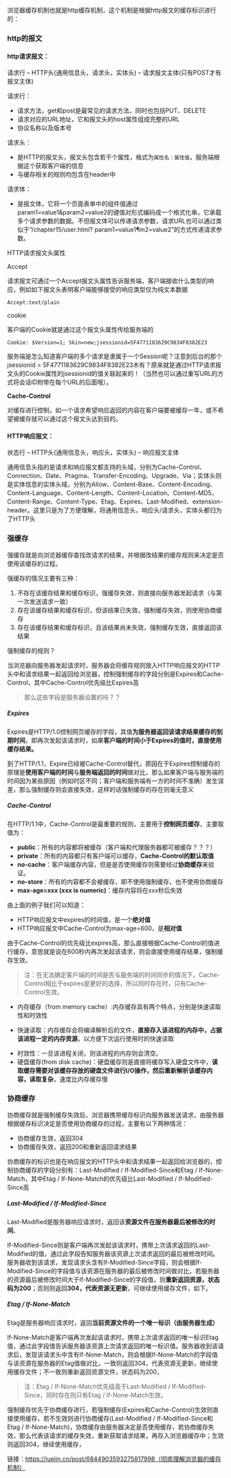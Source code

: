 浏览器缓存机制也就是http缓存机制，这个机制是根据http报文的缓存标识进行的：

### http的报文

#### http请求报文：

请求行 – HTTP头(通用信息头，请求头，实体头) – 请求报文主体(只有POST才有报文主体)

请求行：

+ 请求方法，get和post是最常见的请求方法，同时也包括PUT、DELETE
+ 请求对应的URL地址，它和报文头的host属性组成完整的URL
+ 协议名称以及版本号

请求头：

+ 是HTTP的报文头，报文头包含若干个属性，格式为`属性名：属性值`，服务端根据这个获取客户端的信息
+ 与缓存相关的规则均包含在header中

请求体：

+ 是报文体，它将一个页面表单中的组件值通过param1=value1&param2=value2的键值对形式编码成一个格式化串，它承载多个请求参数的数据。不但报文体可以传递请求参数，请求URL也可以通过类似于“/chapter15/user.html? param1=value1¶m2=value2”的方式传递请求参数。



HTTP请求报文头属性

Accept

请求报文可通过一个Accept报文头属性告诉服务端，客户端接收什么类型的响应，例如如下报文头表明客户端能够接受的响应类型仅为纯文本数据

```
Accept:text/plain 
```

cookie

客户端的Cookie就是通过这个报文头属性传给服务端的
```
Cookie: $Version=1; Skin=new;jsessionid=5F4771183629C9834F8382E23
```

服务端是怎么知道客户端的多个请求是隶属于一个Session呢？注意到后台的那个jsessionid = 5F4771183629C9834F8382E23木有？原来就是通过HTTP请求报文头的Cookie属性的jsessionid的值关联起来的！（当然也可以通过重写URL的方式将会话ID附带在每个URL的后面哦）。



**Cache-Control**

对缓存进行控制，如一个请求希望响应返回的内容在客户端要被缓存一年，或不希望被缓存就可以通过这个报文头达到目的。





#### HTTP响应报文：

状态行 – HTTP头(通用信息头，响应头，实体头) – 响应报文主体





通用信息头指的是请求和响应报文都支持的头域，分别为Cache-Control、Connection、Date、Pragma、Transfer-Encoding、Upgrade、Via；实体头则是实体信息的实体头域，分别为Allow、Content-Base、Content-Encoding、Content-Language、Content-Length、Content-Location、Content-MD5、Content-Range、Content-Type、Etag、Expires、Last-Modified、extension-header。这里只是为了方便理解，将通用信息头，响应头/请求头，实体头都归为了HTTP头



### 强缓存

强缓存就是向浏览器缓存查找改请求的结果，并根据改结果的缓存规则来决定是否使用该缓存的过程。

强缓存的情况主要有三种：

1. 不存在该缓存结果和缓存标识，强缓存失效，则直接向服务器发起请求（与第一次发送请求一致）
2. 存在该缓存结果和缓存标识，但该结果已失效，强制缓存失效，则使用协商缓存
3. 存在该缓存结果和缓存标识，且该结果尚未失效，强制缓存生效，直接返回该结果

强制缓存的规则？

当浏览器向服务器发起请求时，服务器会将缓存规则放入HTTP响应报文的HTTP头中和请求结果一起返回给浏览器，控制强制缓存的字段分别是Expires和Cache-Control，其中Cache-Control优先级比Expires高

> 那么这些字段是服务器设置的吗？？



##### Expires

Expires是HTTP/1.0控制网页缓存的字段，其值**为服务器返回该请求结果缓存的到期时间**，即再次发起该请求时，如果**客户端的时间小于Expires的值时，直接使用缓存结果。**

到了HTTP/1.1，Expire已经被Cache-Control替代，原因在于Expires控制缓存的原理是**使用客户端的时间**与**服务端返回的时间**做对比，那么如果客户端与服务端的时间因为某些原因（例如时区不同；客户端和服务端有一方的时间不准确）发生误差，那么强制缓存则会直接失效，这样的话强制缓存的存在则毫无意义



##### **Cache-Control**

在HTTP/1.1中，Cache-Control是最重要的规则，主要用于**控制网页缓存**，主要取值为：

+ **public**：所有的内容都将被缓存（客户端和代理服务器都可被缓存？？？）
+ **private**：所有的内容都只有客户端可以缓存，**Cache-Control的默认取值**
+ **no-cache**：客户端缓存内容，但是是否使用缓存则需要经过**协商缓存**来验证。
+ **no-store**：所有的内容都不会被缓存，即不使用强制缓存，也不使用协商缓存
+ **max-age=xxx (xxx is numeric)**：缓存内容将在xxx秒后失效



由上面的例子我们可以知道：

- HTTP响应报文中expires的时间值，是一个**绝对值**
- HTTP响应报文中Cache-Control为max-age=600，是**相对值**

由于Cache-Control的优先级比expires高，那么直接根据Cache-Control的值进行缓存，意思就是说在600秒内再次发起该请求，则会直接使用缓存结果，强制缓存生效。

> 注：在无法确定客户端的时间是否与服务端的时间同步的情况下，Cache-Control相比于expires是更好的选择，所以同时存在时，只有Cache-Control生效。





+ 内存缓存（from memory  cache）:内存缓存具有两个特点，分别是快速读取性和时效性

+ 快速读取：内存缓存会将编译解析后的文件，**直接存入该进程的内存中，占据该进程一定的内存资源**，以方便下次运行使用时的快速读取

- 时效性：一旦该进程关闭，则该进程的内存则会清空。
- 硬盘缓存(from disk cache)：硬盘缓存则是直接将缓存写入硬盘文件中，**读取缓存需要对该缓存存放的硬盘文件进行I/O操作，然后重新解析该缓存内容，读取复杂**，速度比内存缓存慢



### 协商缓存

协商缓存就是强制缓存失效后，浏览器携带缓存标识向服务器发送请求，由服务器根据缓存标识决定是否使用协商缓存的过程，主要有以下两种情况：

+  协商缓存生效，返回304
+ 协商缓存失效，返回200和重新返回请求结果



协商缓存的标识也是在响应报文的HTTP头中和请求结果一起返回给浏览器的，控制协商缓存的字段分别有：Last-Modified / If-Modified-Since和Etag / If-None-Match，其中Etag / If-None-Match的优先级比Last-Modified / If-Modified-Since高



##### Last-Modified / If-Modified-Since

Last-Modified是服务器响应请求时，返回该**资源文件在服务器最后被修改的时间**、

If-Modified-Since则是客户端再次发起该请求时，携带上次请求返回的Last-Modified的值，通过此字段告知服务器该资源上次请求返回的最后被修改时间。服务器收到该请求，发现请求头含有If-Modified-Since字段，则会根据If-Modified-Since的字段值与该资源在服务器的最后被修改时间做对比，若服务器的资源最后被修改时间大于If-Modified-Since的字段值，则**重新返回资源，状态码为200**；否则则返回**304，代表资源无更新**，可继续使用缓存文件，如下。



##### Etag / If-None-Match

Etag是服务器响应请求时，返回**当前资源文件的一个唯一标识（由服务器生成）**

If-None-Match是客户端再次发起该请求时，携带上次请求返回的唯一标识Etag值，通过此字段值告诉服务器该资源上次请求返回的唯一标识值。服务器收到该请求后，发现该请求头中含有If-None-Match，则会根据If-None-Match的字段值与该资源在服务器的Etag值做对比，一致则返回304，代表资源无更新，继续使用缓存文件；不一致则重新返回资源文件，状态码为200，



> 注：Etag / If-None-Match优先级高于Last-Modified / If-Modified-Since，同时存在则只有Etag / If-None-Match生效。



强制缓存优先于协商缓存进行，若强制缓存(Expires和Cache-Control)生效则直接使用缓存，若不生效则进行协商缓存(Last-Modified / If-Modified-Since和Etag / If-None-Match)，协商缓存由服务器决定是否使用缓存，若协商缓存失效，那么代表该请求的缓存失效，重新获取请求结果，再存入浏览器缓存中；生效则返回304，继续使用缓存，






链接：https://juejin.cn/post/6844903593275817998（彻底理解浏览器的缓存机制）



